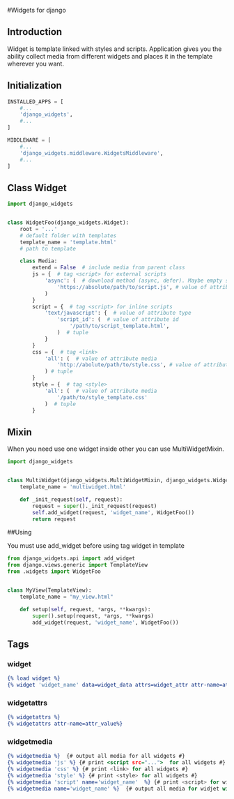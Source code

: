 #Widgets for django
## Introduction
Widget is template linked with styles and scripts. Application gives you the ability collect media from 
different widgets and places it in the template wherever you want.


## Initialization

```python
INSTALLED_APPS = [
    #...
    'django_widgets',
    #...
]

MIDDLEWARE = [
    #...
    'django_widgets.middleware.WidgetsMiddleware',
    #...
]
```

## Class Widget

```python
import django_widgets


class WidgetFoo(django_widgets.Widget):
    root = '...'
    # default folder with templates
    template_name = 'template.html'
    # path to template

    class Media:
        extend = False  # include media from parent class
        js = {  # tag <script> for external scripts
            'async': (  # download method (async, defer). Maybe empty string
                'https://absolute/path/to/script.js', # value of attribute src
            )
        }
        script = {  # tag <script> for inline scripts
            'text/javascript': {  # value of attribute type
                'script_id': (  # value of attribute id
                    '/path/to/script_template.html',
                )  # tuple
            }
        }
        css = {  # tag <link>
            'all': (  # value of attribute media
                'http://abolute/path/to/style.css', # value of attribute href
            ) # tuple
        }
        style = {  # tag <style>
            'all': (  # value of attribute media
                '/path/to/style_template.css'
            )  # tuple                
        }   
```

## Mixin

When you need use one widget inside other you can use MultiWidgetMixin.

```python
import django_widgets


class MultiWidget(django_widgets.MultiWidgetMixin, django_widgets.Widget):
    template_name = 'multiwidget.html'

    def _init_request(self, request):
        request = super()._init_request(request)
        self.add_widget(request, 'widget_name', WidgetFoo())
        return request
```

##Using

You must use add_widget before using tag widget in template

```python
from django_widgets.api import add_widget
from django.views.generic import TemplateView
from .widgets import WidgetFoo


class MyView(TemplateView):
    template_name = "my_view.html"

    def setup(self, request, *args, **kwargs):
        super().setup(request, *args, **kwargs)
        add_widget(request, 'widget_name', WidgetFoo()) 

```

## Tags

### widget

```djangotemplate
{% load widget %}
{% widget 'widget_name' data=widget_data attrs=widget_attr attr-name=attr_value %}
```

### widgetattrs

```djangotemplate
{% widgetattrs %}
{% widgetattrs attr-name=attr_value%}
```

### widgetmedia

```djangotemplate
{% widgetmedia %}  {# output all media for all widgets #}
{% widgetmedia 'js' %} {# print <script src="...">  for all widgets #}
{% widgetmedia 'css' %} {# print <link> for all widgets #}
{% widgetmedia 'style' %} {# print <style> for all widgets #}
{% widgetmedia 'script' name='widget_name'  %} {# print <script> for widjet with specified name #}
{% widgetmedia name='widget_name' %}  {# output all media for widjet with specified name#}
```
